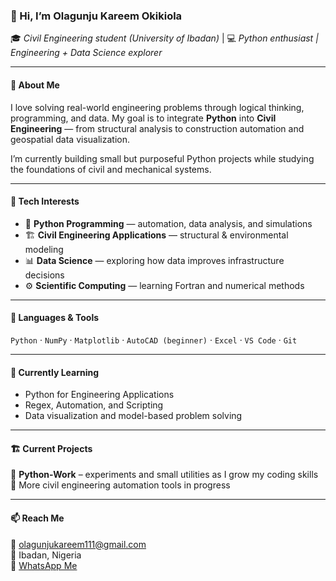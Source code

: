 ### 👋 Hi, I’m **Olagunju Kareem Okikiola**

🎓 *Civil Engineering student (University of Ibadan)* |
💻 *Python enthusiast | Engineering + Data Science explorer*

---

#### 🧠 About Me

I love solving real-world engineering problems through logical thinking, programming, and data.
My goal is to integrate **Python** into **Civil Engineering** — from structural analysis to construction automation and geospatial data visualization.

I’m currently building small but purposeful Python projects while studying the foundations of civil and mechanical systems.

---

#### 🧩 Tech Interests

* 🧮 **Python Programming** — automation, data analysis, and simulations
* 🏗️ **Civil Engineering Applications** — structural & environmental modeling
* 📊 **Data Science** — exploring how data improves infrastructure decisions
* ⚙️ **Scientific Computing** — learning Fortran and numerical methods

---

#### 🧰 Languages & Tools

`Python` · `NumPy` · `Matplotlib` · `AutoCAD (beginner)` · `Excel` · `VS Code` · `Git`

---

#### 🌱 Currently Learning

* Python for Engineering Applications
* Regex, Automation, and Scripting
* Data visualization and model-based problem solving

---

#### 🏗️ Current Projects

🔹 **Python-Work** – experiments and small utilities as I grow my coding skills
🔹 More civil engineering automation tools in progress

---

#### 📫 Reach Me
📧 [olagunjukareem111@gmail.com](mailto:olagunjukareem111@gmail.com)  
📍 Ibadan, Nigeria  
💬 [WhatsApp Me](https://wa.me/2348152565737) 

